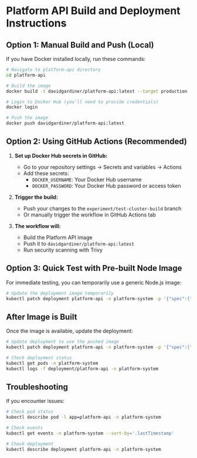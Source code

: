 # Platform API Build and Deployment Instructions

## Option 1: Manual Build and Push (Local)

If you have Docker installed locally, run these commands:

```bash
# Navigate to platform-api directory
cd platform-api

# Build the image
docker build -t davidgardiner/platform-api:latest --target production .

# Login to Docker Hub (you'll need to provide credentials)
docker login

# Push the image
docker push davidgardiner/platform-api:latest
```

## Option 2: Using GitHub Actions (Recommended)

1. **Set up Docker Hub secrets in GitHub:**
   - Go to your repository settings → Secrets and variables → Actions
   - Add these secrets:
     - `DOCKER_USERNAME`: Your Docker Hub username
     - `DOCKER_PASSWORD`: Your Docker Hub password or access token

2. **Trigger the build:**
   - Push your changes to the `experiment/test-cluster-build` branch
   - Or manually trigger the workflow in GitHub Actions tab

3. **The workflow will:**
   - Build the Platform API image
   - Push it to `davidgardiner/platform-api:latest`
   - Run security scanning with Trivy

## Option 3: Quick Test with Pre-built Node Image

For immediate testing, you can temporarily use a generic Node.js image:

```bash
# Update the deployment image temporarily
kubectl patch deployment platform-api -n platform-system -p '{"spec":{"template":{"spec":{"containers":[{"name":"platform-api","image":"node:18-alpine","command":["sh","-c","while true; do sleep 30; done;"]}]}}}}'
```

## After Image is Built

Once the image is available, update the deployment:

```bash
# Update deployment to use the pushed image
kubectl patch deployment platform-api -n platform-system -p '{"spec":{"template":{"spec":{"containers":[{"name":"platform-api","image":"davidgardiner/platform-api:latest"}]}}}}'

# Check deployment status
kubectl get pods -n platform-system
kubectl logs -f deployment/platform-api -n platform-system
```

## Troubleshooting

If you encounter issues:

```bash
# Check pod status
kubectl describe pod -l app=platform-api -n platform-system

# Check events
kubectl get events -n platform-system --sort-by='.lastTimestamp'

# Check deployment
kubectl describe deployment platform-api -n platform-system
```
